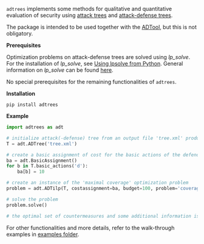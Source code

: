 `adtrees` implements some methods for qualitative and quantitative evaluation of security using [attack trees](https://en.wikipedia.org/wiki/Attack_tree)
and [attack-defense trees](http://people.irisa.fr/Barbara.Kordy/papers/ADT12.pdf).

The package is intended to be used together with the [ADTool](https://satoss.uni.lu/members/piotr/adtool/), but this is not obligatory.

**Prerequisites**

Optimization problems on attack-defense trees are solved using *lp_solve*. For the installation of *lp_solve*, see [Using lpsolve from Python](http://lpsolve.sourceforge.net/5.5/Python.htm). General information on *lp_solve* can be found [here](http://lpsolve.sourceforge.net/5.5/).

No special prerequisites for the remaining functionalities of `adtrees`.

**Installation**

```
pip install adtrees
```

**Example**

```python
import adtrees as adt

# initialize attack(-defense) tree from an output file 'tree.xml' produced by the ADTool
T = adt.ADTree('tree.xml')

# create a basic assignment of cost for the basic actions of the defender in T
ba = adt.BasicAssignment()
for b in T.basic_actions('d'):
    ba[b] = 10

# create an instance of the 'maximal coverage' optimization problem
problem = adt.ADTilp(T, costassignment=ba, budget=100, problem='coverage')

# solve the problem
problem.solve()

# the optimal set of countermeasures and some additional information is displayed
```

For other functionalities and more details, refer to the walk-through examples in [examples folder](./examples).
